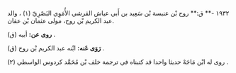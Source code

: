 ١٩٣٢ -** ق:** روح بْن عنبسة بْن سَعِيد بن أَبي عياش القرشي الأُمَوِي البَصْرِيّ (١) ، والد عبد الكريم بْن روح، مولى عثمان بْن عفان.

**روى عن:** أبيه (ق) .

**رَوَى عَنه:** ابْنه عبد الكريم بْن روح (ق) .

روى له ابْن مَاجَهْ حديثا واحدا قد كتبناه في ترجمة خلف بْن مُحَمَّد كردوس الواسطي (٢) .